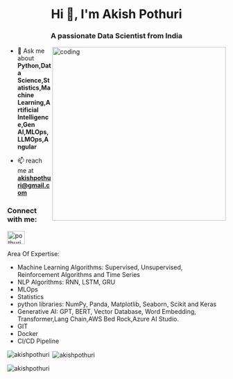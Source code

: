 <h1 align="center">Hi 👋, I'm Akish Pothuri</h1>
<h3 align="center">A passionate Data Scientist from India</h3>

<img align="right" alt="coding" width="400" src="https://cdn.dribbble.com/users/730703/screenshots/6581243/avento.gif">

- 💬 Ask me about **Python,Data Science,Statistics,Machine Learning,Artificial Intelligence,Gen AI,MLOps,LLMOps,Angular**

- 📫 reach me at **akishpothuri@gmail.com**

<h3 align="left">Connect with me:</h3>
<p align="left">
<a href="https://linkedin.com/in/pothuriakish" target="blank"><img align="center" src="https://raw.githubusercontent.com/rahuldkjain/github-profile-readme-generator/master/src/images/icons/Social/linked-in-alt.svg" alt="pothuriakish" height="30" width="40" /></a>
</p>

Area Of Expertise: 
- Machine Learning Algorithms: Supervised, Unsupervised, Reinforcement Algorithms and Time Series
- NLP Algorithms: RNN, LSTM, GRU
- MLOps
- Statistics
- python libraries: NumPy, Panda, Matplotlib, Seaborn, Scikit and Keras
- Generative AI: GPT, BERT, Vector Database, Word Embedding, Transformer,Lang Chain,AWS Bed Rock,Azure AI Studio.
- GIT
- Docker
- CI/CD Pipeline

<p><img align="left" src="https://github-readme-stats.vercel.app/api/top-langs?username=akishpothuri&show_icons=true&locale=en&layout=compact" alt="akishpothuri" /></p>

<p>&nbsp;<img align="center" src="https://github-readme-stats.vercel.app/api?username=akishpothuri&show_icons=true&locale=en" alt="akishpothuri" /></p>

<p><img align="center" src="https://github-readme-streak-stats.herokuapp.com/?user=akishpothuri&" alt="akishpothuri" /></p>
